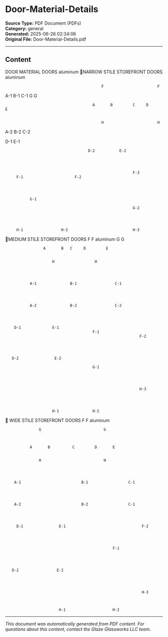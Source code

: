 ﻿# Door-Material-Details

**Source Type:** PDF Document (PDFs)  
**Category:** general  
**Generated:** 2025-06-26 02:34:06  
**Original File:** Door-Material-Details.pdf

---

## Content

DOOR MATERIAL
   DOORS
                aluminum
NARROW STILE
STOREFRONT
   DOORS
                                                             aluminum

                                               F                        F



   A-1               B-1     C-1               G                        G



                                           A       B         C     D        E


                                               H                        H


   A-2               B-2     C-2




   D-1                 E-1

                                         D-2           E-2




                                                             F-3
         F-1                       F-2




               G-1

                                                             G-2




         H-1                 H-2                             H-3
MEDIUM STILE
STOREFRONT
  DOORS                  F                  F
                                                           aluminum
                         G                  G



                     A       B   C     D         E


                         H                  H




               A-1               B-1                 C-1




               A-2               B-2                 C-2




        D-1              E-1
                                           F-1
                                                                F-2




       D-2                E-2

                                           G-1




                                                                H-3




                         H-1               H-2
 WIDE STILE
STOREFRONT
  DOORS            F                            F         aluminum

                   G                            G



               A       B          C         D       E


                   H                            H




        A-1                           B-1                  C-1




        A-2                           B-2                  C-1




         D-1                E-1                                  F-2




                                                    F-1




       D-2                 E-2




                                                                 H-3



                            H-1                     H-2

---

*This document was automatically generated from PDF content. For questions about this content, contact the Glaze Glassworks LLC team.*
